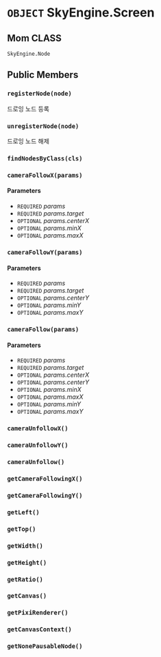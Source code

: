 # `OBJECT` SkyEngine.Screen

## Mom CLASS
`SkyEngine.Node`

## Public Members

### `registerNode(node)`
드로잉 노드 등록

### `unregisterNode(node)`
드로잉 노드 해제

### `findNodesByClass(cls)`

### `cameraFollowX(params)`
#### Parameters
* `REQUIRED` *params*
* `REQUIRED` *params.target*
* `OPTIONAL` *params.centerX*
* `OPTIONAL` *params.minX*
* `OPTIONAL` *params.maxX*

### `cameraFollowY(params)`
#### Parameters
* `REQUIRED` *params*
* `REQUIRED` *params.target*
* `OPTIONAL` *params.centerY*
* `OPTIONAL` *params.minY*
* `OPTIONAL` *params.maxY*

### `cameraFollow(params)`
#### Parameters
* `REQUIRED` *params*
* `REQUIRED` *params.target*
* `OPTIONAL` *params.centerX*
* `OPTIONAL` *params.centerY*
* `OPTIONAL` *params.minX*
* `OPTIONAL` *params.maxX*
* `OPTIONAL` *params.minY*
* `OPTIONAL` *params.maxY*

### `cameraUnfollowX()`

### `cameraUnfollowY()`

### `cameraUnfollow()`

### `getCameraFollowingX()`

### `getCameraFollowingY()`

### `getLeft()`

### `getTop()`

### `getWidth()`

### `getHeight()`

### `getRatio()`

### `getCanvas()`

### `getPixiRenderer()`

### `getCanvasContext()`

### `getNonePausableNode()`
